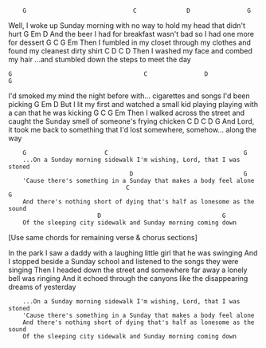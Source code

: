         G                              C              D                G
Well, I woke up Sunday morning with no way to hold my head that didn't hurt
        G                               Em                          D
And the beer I had for breakfast wasn't bad so I had one more for dessert
       G                               C                                   G       Em
Then I fumbled in my closet through my clothes and found my cleanest dirty shirt
       C                  D                C                      D
Then I washed my face and combed my hair ...and stumbled down the steps to meet the day

    G                                     C                D              G
I'd smoked my mind the night before with... cigarettes and songs I'd been picking
      G                                    Em                                     D
But I lit my first and watched a small kid playing playing with a can that he was kicking
       G                                       C                                G         Em
Then I walked across the street and caught the Sunday smell of someone's frying chicken
             C               D                  C                   D                G
And Lord, it took me back to something that I'd lost somewhere, somehow... along the way

        G                      C                                      G
        ...On a Sunday morning sidewalk I'm wishing, Lord, that I was stoned
                                      D                               G
        'Cause there's something in a Sunday that makes a body feel alone
                                     C                                    G
        And there's nothing short of dying that's half as lonesome as the sound
                             D                                  G
        Of the sleeping city sidewalk and Sunday morning coming down

[Use same chords for remaining verse & chorus sections]

In the park I saw a daddy with a laughing little girl that he was swinging
And I stopped beside a Sunday school and listened to the songs they were singing
Then I headed down the street and somewhere far away a lonely bell was ringing
And it echoed through the canyons like the disappearing dreams of yesterday

        ...On a Sunday morning sidewalk I'm wishing, Lord, that I was stoned
        'Cause there's something in a Sunday that makes a body feel alone
        And there's nothing short of dying that's half as lonesome as the sound
        Of the sleeping city sidewalk and Sunday morning coming down
